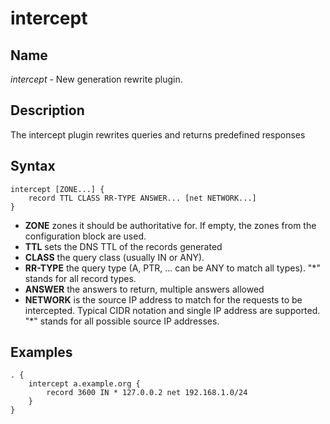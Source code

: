 # intercept

## Name

*intercept* - New generation rewrite plugin.

## Description

The intercept plugin rewrites queries and returns predefined
responses

## Syntax

~~~
intercept [ZONE...] {
    record TTL CLASS RR-TYPE ANSWER... [net NETWORK...]
}
~~~

- **ZONE** zones it should be authoritative for. If empty, the zones from the configuration block are used.
- **TTL** sets the DNS TTL of the records generated
- **CLASS** the query class (usually IN or ANY).
- **RR-TYPE** the query type (A, PTR, ... can be ANY to match all types). "*" stands for all record types.
- **ANSWER** the answers to return, multiple answers allowed
- **NETWORK** is the source IP address to match for the requests to be intercepted. Typical CIDR notation and single IP address are supported. "*" stands for all possible source IP addresses.

## Examples

~~~ corefile
. {
    intercept a.example.org {
        record 3600 IN * 127.0.0.2 net 192.168.1.0/24
    }
}
~~~
